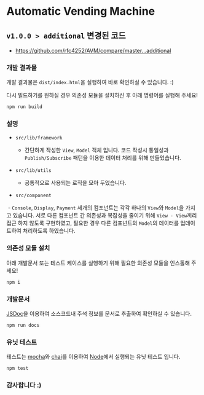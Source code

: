 # Automatic Vending Machine

## `v1.0.0 > additional` 변경된 코드

- https://github.com/rfc4252/AVM/compare/master...additional

### 개발 결과물

개발 결과물은 `dist/index.html`을 실행하여 바로 확인하실 수 있습니다. :)

다시 빌드하기를 원하실 경우 의존성 모듈을 설치하신 후 아래 명령어를 실행해 주세요!

```bash
npm run build
```

### 설명

- `src/lib/framework`
 
  - 간단하게 작성한 `View`, `Model` 객체 입니다. 코드 작성시 통일성과 `Publish/Subscribe` 패턴을 이용한 데이터 처리를 위해 만들었습니다.
   
- `src/lib/utils`

  - 공통적으로 사용되는 로직을 모아 두었습니다.
 
- `src/component`

  - `Console`, `Display`, `Payment` 세개의 컴포넌트는 각각 하나의 `View`와 `Model`을 가지고 있습니다. 서로 다른 컴포넌트 간 의존성과 복잡성을 줄이기 위해 `View - View`끼리 접근 하지 않도록 구현하였고, 필요한 경우 다른 컴포넌트의 `Model`의 데이터를 업데이트하여 처리하도록 하였습니다.

### 의존성 모듈 설치

아래 개발문서 또는 테스트 케이스를 실행하기 위해 필요한 의존성 모듈을 인스톨해 주세요!  

```bash
npm i
```

### 개발문서

[JSDoc](http://usejsdoc.org/)을 이용하여 소스코드내 주석 정보를 문서로 추출하여 확인하실 수 있습니다.

```bash
npm run docs
```

### 유닛 테스트

테스트는 [mocha](https://mochajs.org/)와 [chai](http://chaijs.com/)를 이용하여 [Node](https://nodejs.org)에서 실행되는 유닛 테스트 입니다.

```bash
npm test
```

### 감사합니다 :)
